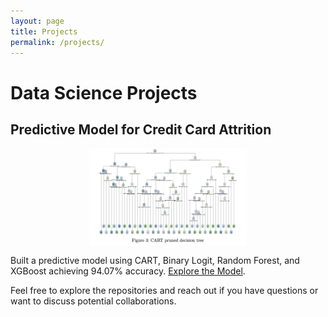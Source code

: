 ```yaml
---
layout: page
title: Projects
permalink: /projects/
---
```


# Data Science Projects

## Predictive Model for Credit Card Attrition

<img src="/images/Decision_tree.png" alt="Predictive Model for Credit Card Attrition" style="width:50%; display:block; margin-left:auto; margin-right:auto;" />

Built a predictive model using CART, Binary Logit, Random Forest, and XGBoost achieving 94.07% accuracy. [Explore the Model](https://github.com/Oluvick/Oluvick.github.io/tree/statistical_modeling).

Feel free to explore the repositories and reach out if you have questions or want to discuss potential collaborations.
